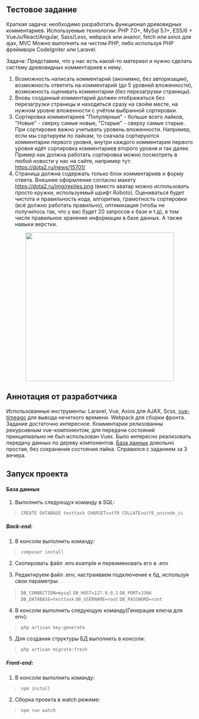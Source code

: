 ## Тестовое задание 

Краткая задача: необходимо разработать функционал древовидных комментариев.
Используемые технологии: PHP 7.0+, MySql 5.1+, ES5/6 + VueJs/React/Angular, Sass/Less, webpack или аналог, fetch или axios для ajax, MVC
Можно выполнять на чистом PHP, либо используя PHP фреймворк CodeIgniter или Laravel.

Задача:
Представим, что у нас есть какой-то материал и нужно сделать систему древовидных комментариев к нему.
1) Возможность написать комментарий (анонимно, без авторизации), возможность ответить на комментарий (до 5 уровней вложенности), возможность оценивать комментарии (без перезагрузки страницы).
2) Вновь созданный комментарий должен отображаться без перезагрузки страницы и находиться сразу на своём месте, на нужном уровне вложенности с учётом выбранной сортировки.
3) Сортировка комментариев "Популярные" - больше всего лайков, "Новые" - сверху самые новые, "Старые" - сверху самые старые. При сортировке важно учитывать уровень вложенности. Например, если мы сортируем по лайкам, то сначала сортируются комментарии первого уровня, внутри каждого комментария первого уровня идёт сортировка комментариев второго уровня и так далее. Пример как должна работать сортировка можно посмотреть в любой новости у нас на сайте, например тут: https://dota2.ru/news/15701/
4) Страница должна содержать только блок комментариев и форму ответа. Внешнее оформление согласно макету https://dota2.ru/img/replies.png (вместо аватар можно использовать просто кружки, используемый шрифт Roboto).
Оцениваться будет чистота и правильность кода, алгоритма, грамотность сортировки (всё должно работать правильно), оптимизация (чтобы не получилось так, что у вас будет 20 запросов к базе и т.д), в том числе правильное хранение информации в базе данных. А также навыки верстки.

<p align="center"><img src="https://dota2.ru/img/replies.png" width="400"></p>



## Аннотация от разработчика

Использованные инструменты: Laravel, Vue, Axios для AJAX, Scss, [vue-timeago](https://www.npmjs.com/package/vue-timeago) для вывода нечеткого времени. Webpack для сборки фронта.
Задание достаточно интересное. Комментарии релизованны рекурсивным vue-компонентом, для передачи состояний принципиально не был использован Vuex. Было интересно реализовать передачу данных по дереву компонентов. [База данных](https://dbdiagram.io/d/5fad5aef3a78976d7b7ba7ef) довольно простая, без сохранения состояния лайка. Справился с заданием за 3 вечера.


## Запуск проекта

#### База данных
 1. Выполнить следующух команду в SQL:
 >`CREATE DATABASE testtask CHARSET=utf8 COLLATE=utf8_unicode_ci`

##### Back-end:
 1. В консоли выполнить команду:
 >`composer install`
 
 2. Скопировать файл .env.example и переименовать его в .env

 3. Редактируем файл .env, настраиваем подключение к бд, используя свои параметры:
 >`DB_CONNECTION=mysql`
 >`DB_HOST=127.0.0.1`
 >`DB_PORT=3306`
 >`DB_DATABASE=testtask`
 >`DB_USERNAME=root`
 >`DB_PASSWORD=root`
 
 4. В консоли выполнить следующую команду(Генерация ключа для env):
 > `php artisan key:generate`
 
 5. Для создания структуры БД выполнить в консоли:
 > `php artisan migrate:fresh`




##### Front-end:

 1. В консоли выполнить команду:
 >`npm install`
 
 2. Сборка проекта в watch режиме:
 >`npm run watch` 
